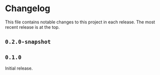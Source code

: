 # Changelog

This file contains notable changes to this project in each release.
The most recent release is at the top.

## `0.2.0-snapshot`

## `0.1.0`

Initial release.
